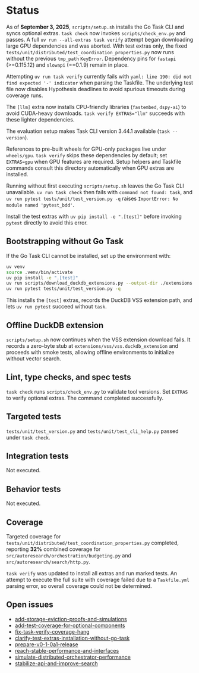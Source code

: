 # Status

As of **September 3, 2025**, `scripts/setup.sh` installs the Go Task CLI and
syncs optional extras. `task check` now invokes `scripts/check_env.py` and
passes. A full
`uv run --all-extras task verify` attempt began downloading large GPU
dependencies and was aborted. With test extras only, the fixed
`tests/unit/distributed/test_coordination_properties.py` now runs without the
previous `tmp_path` `KeyError`. Dependency pins for `fastapi` (>=0.115.12) and
`slowapi` (==0.1.9) remain in place.

Attempting `uv run task verify` currently fails with
`yaml: line 190: did not find expected '-' indicator` when parsing the
Taskfile. The underlying test file now disables Hypothesis deadlines to avoid
spurious timeouts during coverage runs.

The `[llm]` extra now installs CPU-friendly libraries (`fastembed`, `dspy-ai`)
to avoid CUDA-heavy downloads. `task verify EXTRAS="llm"` succeeds with these
lighter dependencies.

The evaluation setup makes Task CLI version 3.44.1 available (`task --version`).

References to pre-built wheels for GPU-only packages live under `wheels/gpu`.
`task verify` skips these dependencies by default; set `EXTRAS=gpu` when GPU
features are required. Setup helpers and Taskfile commands consult this
directory automatically when GPU extras are installed.

Running without first executing `scripts/setup.sh` leaves the Go Task CLI
unavailable. `uv run task check` then fails with `command not found: task`, and
`uv run pytest tests/unit/test_version.py -q` raises
`ImportError: No module named 'pytest_bdd'`.

Install the test extras with `uv pip install -e ".[test]"` before invoking
`pytest` directly to avoid this error.

## Bootstrapping without Go Task

If the Go Task CLI cannot be installed, set up the environment with:

```bash
uv venv
source .venv/bin/activate
uv pip install -e ".[test]"
uv run scripts/download_duckdb_extensions.py --output-dir ./extensions
uv run pytest tests/unit/test_version.py -q
```

This installs the `[test]` extras, records the DuckDB VSS extension path, and
lets `uv run pytest` succeed without `task`.

## Offline DuckDB extension

`scripts/setup.sh` now continues when the VSS extension download fails. It
records a zero-byte stub at `extensions/vss/vss.duckdb_extension` and proceeds
with smoke tests, allowing offline environments to initialize without vector
search.

## Lint, type checks, and spec tests
`task check` runs `scripts/check_env.py` to validate tool versions.
Set `EXTRAS` to verify optional extras. The command completed successfully.

## Targeted tests
`tests/unit/test_version.py` and `tests/unit/test_cli_help.py` passed under
`task check`.

## Integration tests
Not executed.

## Behavior tests
Not executed.

## Coverage
Targeted coverage for `tests/unit/distributed/test_coordination_properties.py`
completed, reporting **32%** combined coverage for
`src/autoresearch/orchestration/budgeting.py` and
`src/autoresearch/search/http.py`.

`task verify` was updated to install all extras and run marked tests. An
attempt to execute the full suite with coverage failed due to a `Taskfile.yml`
parsing error, so overall coverage could not be determined.

## Open issues
- [add-storage-eviction-proofs-and-simulations](
  issues/add-storage-eviction-proofs-and-simulations.md)
- [add-test-coverage-for-optional-components](
  issues/add-test-coverage-for-optional-components.md)
- [fix-task-verify-coverage-hang](
  issues/fix-task-verify-coverage-hang.md)
- [clarify-test-extras-installation-without-go-task](
  issues/clarify-test-extras-installation-without-go-task.md)
- [prepare-v0-1-0a1-release](
  issues/prepare-v0-1-0a1-release.md)
- [reach-stable-performance-and-interfaces](
  issues/reach-stable-performance-and-interfaces.md)
- [simulate-distributed-orchestrator-performance](
  issues/simulate-distributed-orchestrator-performance.md)
- [stabilize-api-and-improve-search](
  issues/stabilize-api-and-improve-search.md)
